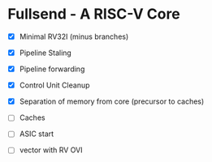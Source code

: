 # Fullsend - A RISC-V Core


- [x] Minimal RV32I (minus branches)
- [x] Pipeline Staling
- [x] Pipeline forwarding
- [x] Control Unit Cleanup
- [x] Separation of memory from core (precursor to caches)
- [ ] Caches
- [ ] ASIC start
- [ ] vector with RV OVI

